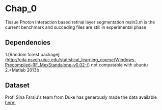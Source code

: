 # Chap_0
Tissue Photon Interaction based retinal layer segmentation
main3.m is the current benchmark and succeding files are still in experimental phase
## Dependencies
1.[Random forest package] (http://cda.psych.uiuc.edu/statistical_learning_course/Windows-Precompiled-RF_MexStandalone-v0.02-/) 
not compatable with ubuntu
2.>Matlab 2013b
## Dataset
Prof. Sina Farsiu's team from Duke has generously made the data available [here!](http://people.duke.edu/~sf59/RPEDC_Ophth_2013_dataset.htm)

